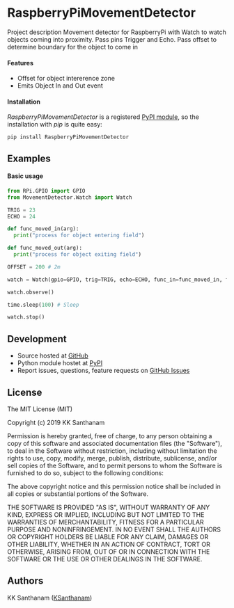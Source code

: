 # RaspberryPiMovementDetector

Project description Movement detector for RaspberryPi with Watch to watch objects coming into proximity. Pass pins Trigger and Echo. Pass offset to determine boundary for the object to come in


#### Features

- Offset for object intererence zone
- Emits Object In and Out event


#### Installation

*RaspberryPiMovementDetector* is a registered [PyPI module](https://pypi.python.org/pypi/RaspberryPiMovementDetector), so the installation
with *pip* is quite easy:

```console
pip install RaspberryPiMovementDetector
```


## Examples

#### Basic usage

```python
from RPi.GPIO import GPIO
from MovementDetector.Watch import Watch

TRIG = 23
ECHO = 24

def func_moved_in(arg):
  print("process for object entering field")

def func_moved_out(arg):
  print("process for object exiting field")

OFFSET = 200 # 2m

watch = Watch(gpio=GPIO, trig=TRIG, echo=ECHO, func_in=func_moved_in, func_out=func_moved_out, offset=OFFSET)

watch.observe()

time.sleep(100) # Sleep 

watch.stop()
```


## Development

- Source hosted at [GitHub](https://github.com/KSanthanam/RaspberryPiMovementDetector)
- Python module hostet at [PyPI](https://pypi.python.org/pypi/RaspberryPiMovementDetector)
- Report issues, questions, feature requests on
  [GitHub Issues](https://github.com/KSanthanam/RaspberryPiMovementDetector/issues)


## License

The MIT License (MIT)

Copyright (c) 2019 KK Santhanam

Permission is hereby granted, free of charge, to any person obtaining a copy
of this software and associated documentation files (the "Software"), to deal
in the Software without restriction, including without limitation the rights
to use, copy, modify, merge, publish, distribute, sublicense, and/or sell
copies of the Software, and to permit persons to whom the Software is
furnished to do so, subject to the following conditions:

The above copyright notice and this permission notice shall be included in
all copies or substantial portions of the Software.

THE SOFTWARE IS PROVIDED "AS IS", WITHOUT WARRANTY OF ANY KIND, EXPRESS OR
IMPLIED, INCLUDING BUT NOT LIMITED TO THE WARRANTIES OF MERCHANTABILITY,
FITNESS FOR A PARTICULAR PURPOSE AND NONINFRINGEMENT. IN NO EVENT SHALL THE
AUTHORS OR COPYRIGHT HOLDERS BE LIABLE FOR ANY CLAIM, DAMAGES OR OTHER
LIABILITY, WHETHER IN AN ACTION OF CONTRACT, TORT OR OTHERWISE, ARISING FROM,
OUT OF OR IN CONNECTION WITH THE SOFTWARE OR THE USE OR OTHER DEALINGS IN
THE SOFTWARE.


## Authors

KK Santhanam ([KSanthanam](https://github.com/KSanthanam))